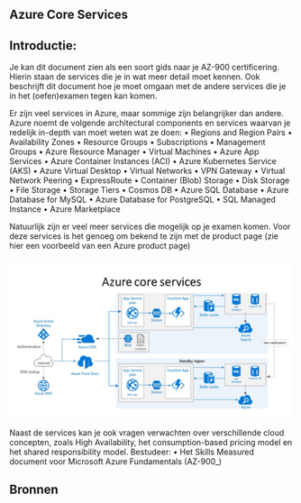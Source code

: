 
## Azure Core Services
## Introductie:
Je kan dit document zien als een soort gids naar je AZ-900 certificering. Hierin staan de services die je in wat meer detail moet kennen. Ook beschrijft dit document hoe je moet omgaan met de andere services die je in het (oefen)examen tegen kan komen.

Er zijn veel services in Azure, maar sommige zijn belangrijker dan andere. Azure noemt de volgende architectural components en services  waarvan je redelijk in-depth van moet weten wat ze doen:
•	Regions and Region Pairs
•	Availability Zones
•	Resource Groups
•	Subscriptions
•	Management Groups
•	Azure Resource Manager
•	Virtual Machines
•	Azure App Services
•	Azure Container Instances (ACI)
•	Azure Kubernetes Service (AKS)
•	Azure Virtual Desktop
•	Virtual Networks
•	VPN Gateway
•	Virtual Network Peering
•	ExpressRoute
•	Container (Blob) Storage
•	Disk Storage
•	File Storage
•	Storage Tiers
•	Cosmos DB
•	Azure SQL Database
•	Azure Database for MySQL
•	Azure Database for PostgreSQL
•	SQL Managed Instance
•	Azure Marketplace

Natuurlijk zijn er veel meer services die mogelijk op je examen komen. Voor deze services is het genoeg om bekend te zijn met de product page (zie hier een voorbeeld van een Azure product page)


![screenshot Azure core services](https://github.com/techgrounds/cloud-6-repo-AzizaAdam/blob/main/00_includes/AZ04/AZ04-Azure%20core%20services.jpg)

Naast de services kan je ook vragen verwachten over verschillende cloud concepten, zoals High Availability, het consumption-based pricing model en het shared responsibility model.
Bestudeer:
•	Het Skills Measured document voor Microsoft Azure Fundamentals (AZ-900_)

## Bronnen 

